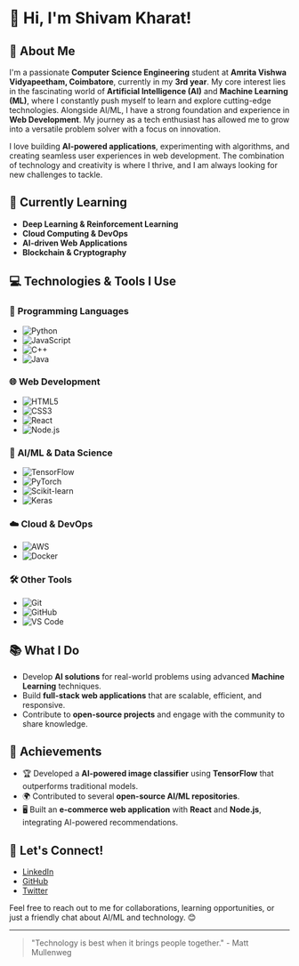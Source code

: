 # 👋 Hi, I'm Shivam Kharat! 

## 🚀 About Me

I'm a passionate **Computer Science Engineering** student at **Amrita Vishwa Vidyapeetham, Coimbatore**, currently in my **3rd year**. My core interest lies in the fascinating world of **Artificial Intelligence (AI)** and **Machine Learning (ML)**, where I constantly push myself to learn and explore cutting-edge technologies. Alongside AI/ML, I have a strong foundation and experience in **Web Development**. My journey as a tech enthusiast has allowed me to grow into a versatile problem solver with a focus on innovation.

I love building **AI-powered applications**, experimenting with algorithms, and creating seamless user experiences in web development. The combination of technology and creativity is where I thrive, and I am always looking for new challenges to tackle.

## 🌱 Currently Learning

- **Deep Learning & Reinforcement Learning**
- **Cloud Computing & DevOps**
- **AI-driven Web Applications**
- **Blockchain & Cryptography**

## 💻 Technologies & Tools I Use

### 🚀 **Programming Languages**
- ![Python](https://img.shields.io/badge/Python-3776AB?style=flat&logo=python&logoColor=white)
- ![JavaScript](https://img.shields.io/badge/JavaScript-F7DF1E?style=flat&logo=javascript&logoColor=black)
- ![C++](https://img.shields.io/badge/C%2B%2B-00599C?style=flat&logo=c%2B%2B&logoColor=white)
- ![Java](https://img.shields.io/badge/Java-007396?style=flat&logo=java&logoColor=white)

### 🌐 **Web Development**
- ![HTML5](https://img.shields.io/badge/HTML5-E34F26?style=flat&logo=html5&logoColor=white)
- ![CSS3](https://img.shields.io/badge/CSS3-1572B6?style=flat&logo=css3&logoColor=white)
- ![React](https://img.shields.io/badge/React-61DAFB?style=flat&logo=react&logoColor=black)
- ![Node.js](https://img.shields.io/badge/Node.js-339933?style=flat&logo=node.js&logoColor=white)

### 🤖 **AI/ML & Data Science**
- ![TensorFlow](https://img.shields.io/badge/TensorFlow-FF6F00?style=flat&logo=tensorflow&logoColor=white)
- ![PyTorch](https://img.shields.io/badge/PyTorch-EE4C2C?style=flat&logo=pytorch&logoColor=white)
- ![Scikit-learn](https://img.shields.io/badge/Scikit--learn-F7931E?style=flat&logo=scikit-learn&logoColor=white)
- ![Keras](https://img.shields.io/badge/Keras-D00000?style=flat&logo=keras&logoColor=white)

### ☁️ **Cloud & DevOps**
- ![AWS](https://img.shields.io/badge/Amazon_AWS-232F3E?style=flat&logo=amazonaws&logoColor=white)
- ![Docker](https://img.shields.io/badge/Docker-2496ED?style=flat&logo=docker&logoColor=white)

### 🛠 **Other Tools**
- ![Git](https://img.shields.io/badge/Git-F1502F?style=flat&logo=git&logoColor=white)
- ![GitHub](https://img.shields.io/badge/GitHub-181717?style=flat&logo=github&logoColor=white)
- ![VS Code](https://img.shields.io/badge/VS%20Code-007ACC?style=flat&logo=visualstudiocode&logoColor=white)

## 📚 What I Do
- Develop **AI solutions** for real-world problems using advanced **Machine Learning** techniques.
- Build **full-stack web applications** that are scalable, efficient, and responsive.
- Contribute to **open-source projects** and engage with the community to share knowledge.

## 🌟 Achievements

- 🏆 Developed a **AI-powered image classifier** using **TensorFlow** that outperforms traditional models.
- 🌍 Contributed to several **open-source AI/ML repositories**.
- 🖥 Built an **e-commerce web application** with **React** and **Node.js**, integrating AI-powered recommendations.

## 🤝 Let's Connect!

- [LinkedIn](https://www.linkedin.com/in/shivambharat)  
- [GitHub](https://github.com/shivam-bharat)  
- [Twitter](https://twitter.com/shivam_bharat)  

Feel free to reach out to me for collaborations, learning opportunities, or just a friendly chat about AI/ML and technology. 😊

---

> "Technology is best when it brings people together." - Matt Mullenweg

